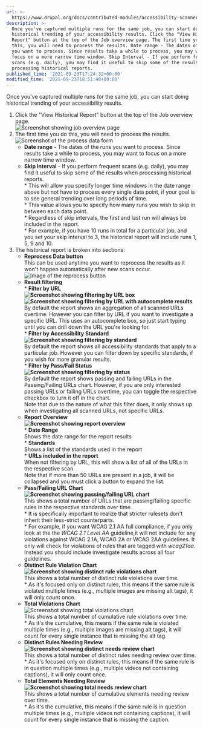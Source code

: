 ```yaml
---
url: >-
  https://www.drupal.org/docs/contributed-modules/accessibility-scanner/historical-reporting
description: >-
  Once you've captured multiple runs for the same job, you can start doing
  historical trending of your accessibility results. Click the "View Historical
  Report" button at the top of the Job overview page. The first time you do
  this, you will need to process the results. Date range - The dates of the runs
  you want to process. Since results take a while to process, you may want to
  focus on a more narrow time window. Skip Interval - If you perform frequent
  scans (e.g. daily), you may find it useful to skip some of the results when
  processing historical reports.
published_time: '2021-09-23T17:24:32+00:00'
modified_time: '2021-09-23T18:51:48+00:00'
---
```

Once you've captured multiple runs for the same job, you can start doing historical trending of your accessibility results. 

1. Click the "View Historical Report" button at the top of the Job overview page.  
![Screenshot showing job overview page](https://www.drupal.org/files/Job%20Overview.png)
2. The first time you do this, you will need to process the results.  
![Screenshot of the process data form](https://www.drupal.org/files/Process%20results.png)  
   * **Date range** \- The dates of the runs you want to process. Since results take a while to process, you may want to focus on a more narrow time window.  
   * **Skip Interval** \- If you perform frequent scans (e.g. daily), you may find it useful to skip some of the results when processing historical reports.  
         * This will allow you specify longer time windows in the date range above but not have to process every single data point, if your goal is to see general trending over long periods of time.  
         * This value allows you to specify how many runs you wish to skip in between each data point.  
         * Regardless of skip intervals, the first and last run will always be included in the report.  
         * For example, if you have 10 runs in total for a particular job, and you set your skip interval to 3, the historical report will include runs 1, 5, 9 and 10.
3. The historical report is broken into sections:  
   * **Reprocess Data button**  
    This can be used anytime you want to reprocess the results as it won't happen automatically after new scans occur.  
   ![Image of the reprocess button](https://www.drupal.org/files/Reprocess%20Data.png)  
   * **Result filtering**  
         * **Filter by URL**  
         **![Screenshot showing filtering by URL box](https://www.drupal.org/files/Filter%20By%20URL%201.png)![Screenshot showing filtering by URL with autocomplete results](https://www.drupal.org/files/Filter%20by%20URL%202.png)**  
          By default the report shows an aggregation of all scanned URLs overtime. However you can filter by URL if you want to investigate a specific URL. This uses an autocomplete box, so just start typing until you can drill down the URL you're looking for.  
         * **Filter by Accessibility Standard**  
         **![Screenshot showing filtering by standard](https://www.drupal.org/files/Filter%20by%20Standard.png)**  
          By default the report shows all accessibility standards that apply to a particular job. However you can filter down by specific standards, if you wish for more granular results.  
         * **Filter by Pass/Fail Status**  
         **![Screenshot showing filtering by status](https://www.drupal.org/files/Filter%20by%20Status.png)**  
          By default the report shows passing and failing URLs in the Passing/Failing URLs chart. However, if you are only interested passing URLs or failing URLs overtime, you can toggle the respective checkbox to turn it off in the chart.  
         Note that due to the nature of what this filter does, it only shows up when investigating all scanned URLs, not specific URLs.  
   * **Report Overview**  
   **![Screenshot showing report overview](https://www.drupal.org/files/Report%20Overview.png)**  
         * **Date Range**  
          Shows the date range for the report results  
         * **Standards**  
          Shows a list of the standards used in the report  
         * **URLs included in the report**  
          When not filtering by URL, this will show a list of all of the URLs in the respective scan.  
         Note that if more than 50 URLs are present in a job, it will be collapsed and you must click a button to expand the list.  
   * **Pass/Failing URL Chart**  
   **![Screenshot showing passing/failing URL chart](https://www.drupal.org/files/Passing%3AFailing%20URLs.png)**  
    This shows a total number of URLs that are passing/failing specific rules in the respective standards over time.  
         * It is specifically important to realize that stricter rulesets don't inherit their less-strict counterparts.  
         * For example, if you want WCAG 2.1 AA full compliance, if you only look at the the _WCAG 2.1 Level AA_ guideline,it will not include for any violations against WCAG 2.1A, WCAG 2A or WCAG 2AA guidelines. It only will check for violations of rules that are tagged with _wcag21aa_. Instead you should include investigate results across all four guidelines.  
   * **Distinct Rule Violation Chart**  
   **![Screenshot showing distinct rule violations chart](https://www.drupal.org/files/Distinct%20Rule%20Violations.png)**  
    This shows a total number of distinct rule violations over time.  
         * As it's focused only on distinct rules, this means if the same rule is violated multiple times (e.g., multiple images are missing alt tags), it will only count once.  
   * **Total Violations Chart**  
   ![Screenshot showing total violations chart](https://www.drupal.org/files/Total%20Violations.png)  
    This shows a total number of cumulative rule violations over time.  
         * As it's the cumulative, this means if the same rule is violated multiple times (e.g., multiple images are missing alt tags), it will count for every single instance that is missing the alt tag.  
   * **Distinct Rules Needing Review**  
   **![Screenshot showing distinct needs review chart](https://www.drupal.org/files/Distinct%20Needs%20Review.png)**  
    This shows a total number of distinct rules needing review over time.  
         * As it's focused only on distinct rules, this means if the same rule is in question multiple times (e.g., multiple videos not containing captions), it will only count once.  
   * **Total Elements Needing Review**  
   **![Screenshot showing total needs review chart](https://www.drupal.org/files/Total%20Needs%20Review.png)**  
    This shows a total number of cumulative elements needing review over time.  
         * As it's the cumulative, this means if the same rule is in question multiple times (e.g., multiple videos not containing captions), it will count for every single instance that is missing the caption.